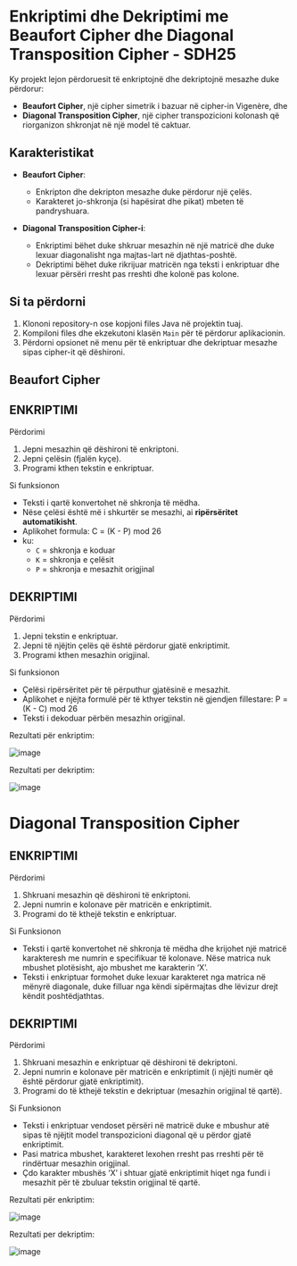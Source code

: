# Enkriptimi dhe Dekriptimi me Beaufort Cipher dhe Diagonal Transposition Cipher - SDH25

Ky projekt lejon përdoruesit të enkriptojnë dhe dekriptojnë mesazhe duke përdorur:
- **Beaufort Cipher**, një cipher simetrik i bazuar në cipher-in Vigenère, dhe
- **Diagonal Transposition Cipher**, një cipher transpozicioni kolonash që riorganizon shkronjat në një model të caktuar.

## Karakteristikat

- **Beaufort Cipher**:
  - Enkripton dhe dekripton mesazhe duke përdorur një çelës.
  - Karakteret jo-shkronja (si hapësirat dhe pikat) mbeten të pandryshuara.

- **Diagonal Transposition Cipher-i**:
   - Enkriptimi bëhet duke shkruar mesazhin në një matricë dhe duke lexuar diagonalisht nga majtas-lart në djathtas-poshtë.
   - Dekriptimi bëhet duke rikrijuar matricën nga teksti i enkriptuar dhe lexuar përsëri rresht pas rreshti dhe kolonë pas kolone.



## Si ta përdorni

1. Klononi repository-n ose kopjoni files Java në projektin tuaj.
2. Kompiloni files dhe ekzekutoni klasën `Main` për të përdorur aplikacionin.
3. Përdorni opsionet në menu për të enkriptuar dhe dekriptuar mesazhe sipas cipher-it që dëshironi.

## Beaufort Cipher

## ENKRIPTIMI

  Përdorimi

1. Jepni mesazhin që dëshironi të enkriptoni.
2. Jepni çelësin (fjalën kyçe).
3. Programi kthen tekstin e enkriptuar.

  Si funksionon

- Teksti i qartë konvertohet në shkronja të mëdha.
- Nëse çelësi është më i shkurtër se mesazhi, ai **ripërsëritet automatikisht**.
- Aplikohet formula:
                    C = (K - P) mod 26
- ku:
  - `C` = shkronja e koduar  
  - `K` = shkronja e çelësit  
  - `P` = shkronja e mesazhit origjinal
  
## DEKRIPTIMI

  Përdorimi

1. Jepni tekstin e enkriptuar.
2. Jepni të njëjtin çelës që është përdorur gjatë enkriptimit.
3. Programi kthen mesazhin origjinal.

  Si funksionon

- Çelësi ripërsëritet për të përputhur gjatësinë e mesazhit.
- Aplikohet e njëjta formulë për të kthyer tekstin në gjendjen fillestare:
                    P = (K - C) mod 26
- Teksti i dekoduar përbën mesazhin origjinal.

Rezultati për enkriptim:

![image](https://github.com/user-attachments/assets/68b08cf5-d091-4685-b023-8b743c69c08b)

Rezultati per dekriptim:

![image](https://github.com/user-attachments/assets/1ed986e8-c776-4365-9089-4c9620dce92b)

  
# Diagonal Transposition Cipher

## ENKRIPTIMI 

 Përdorimi

1. Shkruani mesazhin që dëshironi të enkriptoni.  
2. Jepni numrin e kolonave për matricën e enkriptimit.  
3. Programi do të kthejë tekstin e enkriptuar.  

 Si Funksionon

- Teksti i qartë konvertohet në shkronja të mëdha dhe krijohet një matricë karakteresh me numrin e specifikuar të kolonave. Nëse matrica nuk mbushet plotësisht, ajo mbushet me karakterin ‘X’.  
- Teksti i enkriptuar formohet duke lexuar karakteret nga matrica në mënyrë diagonale, duke filluar nga këndi sipërmajtas dhe lëvizur drejt këndit poshtëdjathtas.

## DEKRIPTIMI

 Përdorimi

1. Shkruani mesazhin e enkriptuar që dëshironi të dekriptoni.  
2. Jepni numrin e kolonave për matricën e enkriptimit (i njëjti numër që është përdorur gjatë enkriptimit).  
3. Programi do të kthejë tekstin e dekriptuar (mesazhin origjinal të qartë).  

 Si Funksionon

- Teksti i enkriptuar vendoset përsëri në matricë duke e mbushur atë sipas të njëjtit model transpozicioni diagonal që u përdor gjatë enkriptimit.  
- Pasi matrica mbushet, karakteret lexohen rresht pas rreshti për të rindërtuar mesazhin origjinal.  
- Çdo karakter mbushës ‘X’ i shtuar gjatë enkriptimit hiqet nga fundi i mesazhit për të zbuluar tekstin origjinal të qartë.

Rezultati për enkriptim:

![image](https://github.com/user-attachments/assets/812080e0-7bc9-42d8-bc9a-2f83b4800d17)

Rezultati per dekriptim:

![image](https://github.com/user-attachments/assets/6f6bef7a-0752-4c6f-9cbc-766b2cebb52c)

